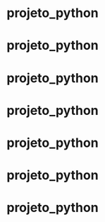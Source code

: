 # projeto_python
# projeto_python
# projeto_python
# projeto_python
# projeto_python
# projeto_python
# projeto_python
